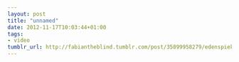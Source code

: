 ```yaml
---
layout: post
title: "unnamed"
date: 2012-11-17T10:03:44+01:00
tags:
- video
tumblr_url: http://fabiantheblind.tumblr.com/post/35899958279/edenspiekermann-saz
---
```

